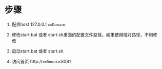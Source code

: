 ﻿步骤
====

1. 配置host 127.0.0.1 `xmDomain`

2. 修改start.bat 或者 start.sh里面的配置文件路径，如果使用相对路径，不用修改

3. 启动start.bat 或者 start.sh

4. 访问首页 http://`xmDomain`:8081